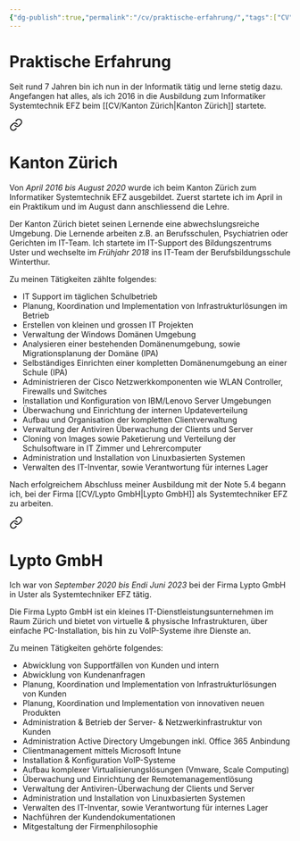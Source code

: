 ```yaml
---
{"dg-publish":true,"permalink":"/cv/praktische-erfahrung/","tags":["CV"]}
---
```



# Praktische Erfahrung

Seit rund 7 Jahren bin ich nun in der Informatik tätig und lerne stetig dazu. Angefangen hat alles, als ich 2016 in die Ausbildung zum Informatiker Systemtechnik EFZ beim [[CV/Kanton Zürich\|Kanton Zürich]] startete.


<div class="transclusion internal-embed is-loaded"><a class="markdown-embed-link" href="/cv/kanton-zuerich/#kanton-zuerich" aria-label="Open link"><svg xmlns="http://www.w3.org/2000/svg" width="24" height="24" viewBox="0 0 24 24" fill="none" stroke="currentColor" stroke-width="2" stroke-linecap="round" stroke-linejoin="round" class="svg-icon lucide-link"><path d="M10 13a5 5 0 0 0 7.54.54l3-3a5 5 0 0 0-7.07-7.07l-1.72 1.71"></path><path d="M14 11a5 5 0 0 0-7.54-.54l-3 3a5 5 0 0 0 7.07 7.07l1.71-1.71"></path></svg></a><div class="markdown-embed">



# Kanton Zürich

Von *April 2016 bis August 2020* wurde ich beim Kanton Zürich zum Informatiker Systemtechnik EFZ ausgebildet. Zuerst startete ich im April in ein Praktikum und im August dann anschliessend die Lehre.

Der Kanton Zürich bietet seinen Lernende eine abwechslungsreiche Umgebung. Die Lernende arbeiten z.B. an Berufsschulen, Psychiatrien oder Gerichten im IT-Team. Ich startete im IT-Support des Bildungszentrums Uster und wechselte im *Frühjahr 2018* ins IT-Team der Berufsbildungsschule Winterthur.

Zu meinen Tätigkeiten zählte folgendes:
- IT Support im täglichen Schulbetrieb
- Planung, Koordination und Implementation von Infrastrukturlösungen im Betrieb
- Erstellen von kleinen und grossen IT Projekten
- Verwaltung der Windows Domänen Umgebung
- Analysieren einer bestehenden Domänenumgebung, sowie Migrationsplanung der Domäne (IPA)
- Selbständiges Einrichten einer kompletten Domänenumgebung an einer Schule (IPA)
- Administrieren der Cisco Netzwerkkomponenten wie WLAN Controller, Firewalls und Switches
- Installation und Konfiguration von IBM/Lenovo Server Umgebungen
- Überwachung und Einrichtung der internen Updateverteilung
- Aufbau und Organisation der kompletten Clientverwaltung
- Verwaltung der Antiviren Überwachung der Clients und Server
- Cloning von Images sowie Paketierung und Verteilung der Schulsoftware in IT Zimmer und Lehrercomputer
- Administration und Installation von Linuxbasierten Systemen
- Verwalten des IT-Inventar, sowie Verantwortung für internes Lager


</div></div>


Nach erfolgreichem Abschluss meiner Ausbildung mit der Note 5.4 begann ich, bei der Firma [[CV/Lypto GmbH\|Lypto GmbH]] als Systemtechniker EFZ zu arbeiten.


<div class="transclusion internal-embed is-loaded"><a class="markdown-embed-link" href="/cv/lypto-gmb-h/#lypto-gmb-h" aria-label="Open link"><svg xmlns="http://www.w3.org/2000/svg" width="24" height="24" viewBox="0 0 24 24" fill="none" stroke="currentColor" stroke-width="2" stroke-linecap="round" stroke-linejoin="round" class="svg-icon lucide-link"><path d="M10 13a5 5 0 0 0 7.54.54l3-3a5 5 0 0 0-7.07-7.07l-1.72 1.71"></path><path d="M14 11a5 5 0 0 0-7.54-.54l-3 3a5 5 0 0 0 7.07 7.07l1.71-1.71"></path></svg></a><div class="markdown-embed">



# Lypto GmbH

Ich war von *September 2020 bis Endi Juni 2023* bei der Firma Lypto GmbH in Uster als Systemtechniker EFZ tätig. 

Die Firma Lypto GmbH ist ein kleines IT-Dienstleistungsunternehmen im Raum Zürich und bietet von virtuelle & physische Infrastrukturen, über einfache PC-Installation, bis hin zu VoIP-Systeme ihre Dienste an.

Zu meinen Tätigkeiten gehörte folgendes:
- Abwicklung von Supportfällen von Kunden und intern
- Abwicklung von Kundenanfragen
- Planung, Koordination und Implementation von Infrastrukturlösungen von Kunden
- Planung, Koordination und Implementation von innovativen neuen Produkten
- Administration & Betrieb der Server- & Netzwerkinfrastruktur von Kunden
- Administration Active Directory Umgebungen inkl. Office 365 Anbindung
- Clientmanagement mittels Microsoft Intune
- Installation & Konfiguration VoIP-Systeme
- Aufbau komplexer Virtualisierungslösungen (Vmware, Scale Computing)
- Überwachung und Einrichtung der Remotemanagementlösung
- Verwaltung der Antiviren-Überwachung der Clients und Server
- Administration und Installation von Linuxbasierten Systemen
- Verwalten des IT-Inventar, sowie Verantwortung für internes Lager
- Nachführen der Kundendokumentationen
- Mitgestaltung der Firmenphilosophie

</div></div>



